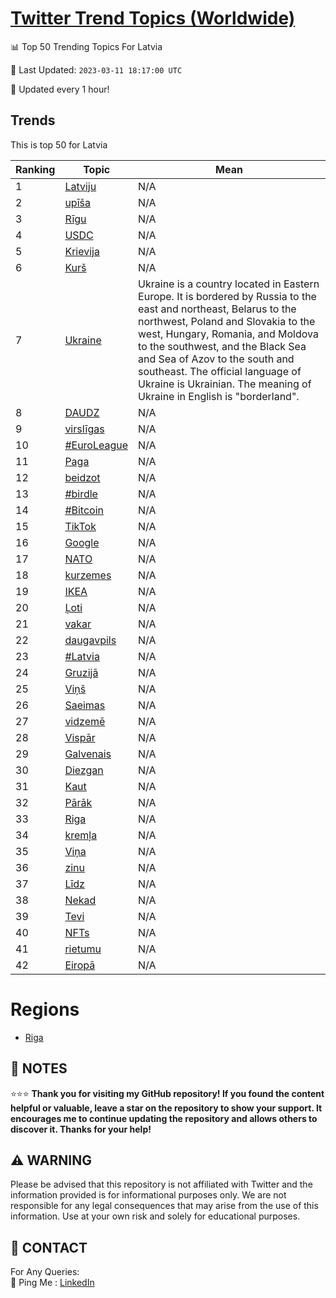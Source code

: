 [Twitter Trend Topics (Worldwide)](https://github.com/ErcinDedeoglu/Twitter-Trend-Topics)
==========


📊 Top 50 Trending Topics For Latvia

📆 Last Updated: `2023-03-11 18:17:00 UTC`

🔧 Updated every 1 hour!


## Trends

This is top 50 for Latvia

| Ranking | Topic | Mean |
| ------- | ------------ | ------------ |
| 1 | [Latviju](http://twitter.com/search?q=Latviju) | N/A |
| 2 | [upīša](http://twitter.com/search?q=up%c4%ab%c5%a1a) | N/A |
| 3 | [Rīgu](http://twitter.com/search?q=R%c4%abgu) | N/A |
| 4 | [USDC](http://twitter.com/search?q=USDC) | N/A |
| 5 | [Krievija](http://twitter.com/search?q=Krievija) | N/A |
| 6 | [Kurš](http://twitter.com/search?q=Kur%c5%a1) | N/A |
| 7 | [Ukraine](http://twitter.com/search?q=Ukraine) | Ukraine is a country located in Eastern Europe. It is bordered by Russia to the east and northeast, Belarus to the northwest, Poland and Slovakia to the west, Hungary, Romania, and Moldova to the southwest, and the Black Sea and Sea of Azov to the south and southeast. The official language of Ukraine is Ukrainian. The meaning of Ukraine in English is "borderland". |
| 8 | [DAUDZ](http://twitter.com/search?q=DAUDZ) | N/A |
| 9 | [virslīgas](http://twitter.com/search?q=virsl%c4%abgas) | N/A |
| 10 | [#EuroLeague](http://twitter.com/search?q=%23EuroLeague) | N/A |
| 11 | [Paga](http://twitter.com/search?q=Paga) | N/A |
| 12 | [beidzot](http://twitter.com/search?q=beidzot) | N/A |
| 13 | [#birdle](http://twitter.com/search?q=%23birdle) | N/A |
| 14 | [#Bitcoin](http://twitter.com/search?q=%23Bitcoin) | N/A |
| 15 | [TikTok](http://twitter.com/search?q=TikTok) | N/A |
| 16 | [Google](http://twitter.com/search?q=Google) | N/A |
| 17 | [NATO](http://twitter.com/search?q=NATO) | N/A |
| 18 | [kurzemes](http://twitter.com/search?q=kurzemes) | N/A |
| 19 | [IKEA](http://twitter.com/search?q=IKEA) | N/A |
| 20 | [Ļoti](http://twitter.com/search?q=%c4%bboti) | N/A |
| 21 | [vakar](http://twitter.com/search?q=vakar) | N/A |
| 22 | [daugavpils](http://twitter.com/search?q=daugavpils) | N/A |
| 23 | [#Latvia](http://twitter.com/search?q=%23Latvia) | N/A |
| 24 | [Gruzijā](http://twitter.com/search?q=Gruzij%c4%81) | N/A |
| 25 | [Viņš](http://twitter.com/search?q=Vi%c5%86%c5%a1) | N/A |
| 26 | [Saeimas](http://twitter.com/search?q=Saeimas) | N/A |
| 27 | [vidzemē](http://twitter.com/search?q=vidzem%c4%93) | N/A |
| 28 | [Vispār](http://twitter.com/search?q=Visp%c4%81r) | N/A |
| 29 | [Galvenais](http://twitter.com/search?q=Galvenais) | N/A |
| 30 | [Diezgan](http://twitter.com/search?q=Diezgan) | N/A |
| 31 | [Kaut](http://twitter.com/search?q=Kaut) | N/A |
| 32 | [Pārāk](http://twitter.com/search?q=P%c4%81r%c4%81k) | N/A |
| 33 | [Riga](http://twitter.com/search?q=Riga) | N/A |
| 34 | [kremļa](http://twitter.com/search?q=krem%c4%bca) | N/A |
| 35 | [Viņa](http://twitter.com/search?q=Vi%c5%86a) | N/A |
| 36 | [zinu](http://twitter.com/search?q=zinu) | N/A |
| 37 | [Līdz](http://twitter.com/search?q=L%c4%abdz) | N/A |
| 38 | [Nekad](http://twitter.com/search?q=Nekad) | N/A |
| 39 | [Tevi](http://twitter.com/search?q=Tevi) | N/A |
| 40 | [NFTs](http://twitter.com/search?q=NFTs) | N/A |
| 41 | [rietumu](http://twitter.com/search?q=rietumu) | N/A |
| 42 | [Eiropā](http://twitter.com/search?q=Eirop%c4%81) | N/A |



# Regions

* [Riga](</Latvia/Riga.md>)



## 📝 NOTES

⭐⭐⭐ **Thank you for visiting my GitHub repository! If you found the content helpful or valuable, leave a star on the repository to show your support. It encourages me to continue updating the repository and allows others to discover it. Thanks for your help!**


## ⚠️ WARNING

Please be advised that this repository is not affiliated with Twitter and the information provided is for informational purposes only. We are not responsible for any legal consequences that may arise from the use of this information. Use at your own risk and solely for educational purposes.


## 📨 CONTACT

 For Any Queries:  
            🏓 Ping Me : [LinkedIn](https://www.linkedin.com/in/ercindedeoglu/)
